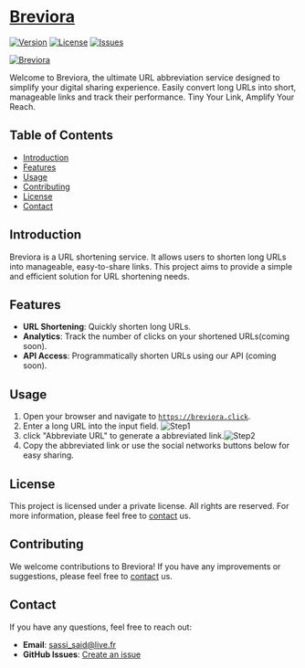 # [Breviora](https://breviora.click)
[![Version](https://img.shields.io/badge/version-1.0.0-blue.svg)](https://breviora.click)
[![License](https://img.shields.io/badge/license-private-red.svg)](LICENSE)
[![Issues](https://img.shields.io/github/issues/happy-oodiroo/Breviora)](https://github.com/happy-oodiroo/Breviora/issues)

[![Breviora](https://breviora.click/Full_Logo.png)](https://breviora.click)

Welcome to Breviora, the ultimate URL abbreviation service designed to simplify your digital sharing experience. Easily convert long URLs into short, manageable links and track their performance. Tiny Your Link, Amplify Your Reach.

## Table of Contents

- [Introduction](#introduction)
- [Features](#features)
- [Usage](#usage)
- [Contributing](#contributing)
- [License](#license)
- [Contact](#contact)

## Introduction

Breviora is a URL shortening service. It allows users to shorten long URLs into manageable, easy-to-share links. This project aims to provide a simple and efficient solution for URL shortening needs.

## Features

- **URL Shortening**: Quickly shorten long URLs.
- **Analytics**: Track the number of clicks on your shortened URLs(coming soon).
- **API Access**: Programmatically shorten URLs using our API (coming soon).

## Usage

1. Open your browser and navigate to [`https://breviora.click`](https://breviora.click).
2. Enter a long URL into the input field. ![Step1](https://breviora.click/Step1_breviora.click.jpg)
3. click "Abbreviate URL" to generate a abbreviated link.![Step2](https://breviora.click/Step2_breviora.click.jpg)
4. Copy the abbreviated link or use the social networks buttons below for easy sharing.

## License

This project is licensed under a private license. All rights are reserved. For more information, please feel free to [contact](#contact) us.

## Contributing

We welcome contributions to Breviora! If you have any improvements or suggestions, please feel free to [contact](#contact) us.

## Contact
If you have any questions, feel free to reach out:

- **Email**: sassi_said@live.fr
- **GitHub Issues**: [Create an issue](https://github.com/happy-oodiroo/Breviora/issues)
